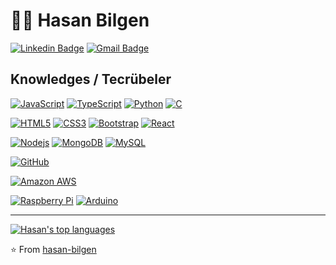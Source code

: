 

# :man_technologist: Hasan Bilgen

[![Linkedin Badge](https://img.shields.io/badge/-LinkedIn-blue?style=flat-square&logo=Linkedin&logoColor=white&link=https://www.linkedin.com/in/hasan-bilgen/)](https://www.linkedin.com/in/hasan-bilgen/)
[![Gmail Badge](https://img.shields.io/badge/-Gmail-c14438?style=flat-square&logo=Gmail&logoColor=white&link=mailto:hasanbilgen01@gmail.com)](mailto:hasanbilgen01@gmail.com)

## Knowledges / Tecrübeler

[![JavaScript](https://img.shields.io/badge/-JavaScript-black?style=flat-square&logo=javascript&link=https://github.com/hasan-bilgen/)](https://github.com/hasan-bilgen/)
[![TypeScript](https://img.shields.io/badge/-TypeScript-FFFFFF?style=flat-square&logo=typescript&link=https://github.com/hasan-bilgen/)](https://github.com/hasan-bilgen/)
[![Python](https://img.shields.io/badge/python-FFD700?style=flat-square&logo=python&link=https://github.com/hasan-bilgen/)](https://github.com/hasan-bilgen/)
[![C](https://img.shields.io/badge/-A8B9CC?style=flat-square&logo=c&logoColor=white&link=https://github.com/hasan-bilgen/)](https://github.com/hasan-bilgen/)

[![HTML5](https://img.shields.io/badge/-HTML5-E34F26?style=flat-square&logo=html5&logoColor=white&link=https://github.com/hasan-bilgen/)](https://github.com/hasan-bilgen/)
[![CSS3](https://img.shields.io/badge/-CSS3-1572B6?style=flat-square&logo=css3&link=https://github.com/hasan-bilgen/)](https://github.com/hasan-bilgen/)
[![Bootstrap](https://img.shields.io/badge/-Bootstrap-563D7C?style=flat-square&logo=bootstrap&link=https://github.com/hasan-bilgen/)](https://github.com/hasan-bilgen/)
[![React](https://img.shields.io/badge/-React-black?style=flat-square&logo=react&link=https://github.com/hasan-bilgen/)](https://github.com/hasan-bilgen/)

[![Nodejs](https://img.shields.io/badge/-Nodejs-black?style=flat-square&logo=Node.js&link=https://github.com/hasan-bilgen/)](https://github.com/hasan-bilgen/)
[![MongoDB](https://img.shields.io/badge/-MongoDB-black?style=flat-square&logo=mongodb&link=https://github.com/hasan-bilgen/)](https://github.com/hasan-bilgen/)
[![MySQL](https://img.shields.io/badge/-MySQL-black?style=flat-square&logo=mysql&link=https://github.com/hasan-bilgen/)](https://github.com/hasan-bilgen/)

[![GitHub](https://img.shields.io/badge/-GitHub-181717?style=flat-square&logo=github&link=https://github.com/hasan-bilgen/)](https://github.com/hasan-bilgen/)

[![Amazon AWS](https://img.shields.io/badge/Amazon%20AWS-232F3E?style=flat-square&logo=amazon-aws&link=https://github.com/hasan-bilgen/)](https://github.com/hasan-bilgen/)

[![Raspberry Pi](https://img.shields.io/badge/-Raspberry%20Pi-C51A4A?style=flat-square&logo=Raspberry-Pi&link=https://github.com/hasan-bilgen/)](https://github.com/hasan-bilgen/)
[![Arduino](https://img.shields.io/badge/-Arduino-black?style=flat-square&logo=Arduino&link=https://github.com/hasan-bilgen/)](https://github.com/hasan-bilgen/)

---

[![Hasan's top languages](https://github-readme-stats.vercel.app/api/top-langs/?username=hasan-bilgen&theme=blue-green)](https://github.com/hasan-bilgen/)

⭐️ From [hasan-bilgen](https://github.com/hasan-bilgen)
